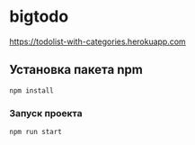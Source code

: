 # bigtodo
https://todolist-with-categories.herokuapp.com
## Установка пакета npm
```
npm install
```

### Запуск проекта
```
npm run start
```
